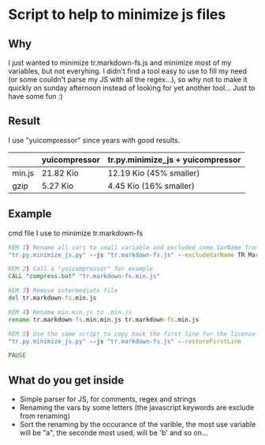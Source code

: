 # Script to help to minimize js files

## Why
I just wanted to minimize tr.markdown-fs.js and minimize most of my variables, but not everyhing.
I didn't find a tool easy to use to fill my need (or some couldn't parse my JS with all the regex...), so why not to make it quickly on sunday afternoon instead of looking for yet another tool...
Just to have some fun :)

## Result
I use "yuicompressor" since years with good results.

|        | yuicompressor | tr.py.minimize_js + yuicompressor |
|--- | :-- | :--|
| min.js | 21.82 Kio     | 12.19 Kio (45% smaller)           |
| gzip   | 5.27 Kio      | 4.45 Kio (16% smaller)            |


## Example
cmd file I use to minimize tr.markdown-fs

~~~cmd
REM 1) Rename all vars to small variable and excluded some VarName from renaming
"tr.py.minimize_js.py" --js "tr.markdown-fs.js" --excludeVarName TR MarkdownFS Debug MarkdownFSGlobal toHtml  mOptions Timing iFrameAllowed FilterCodes FilterHeadingSections

REM 2) Call a "yuicompressor" for example
CALL "compress.bat" "tr.markdown-fs.min.js"

REM 3) Remove intermediate file
del tr.markdown-fs.min.js

REM 4) Rename min.min.js to .min.js
rename tr.markdown-fs.min.min.js tr.markdown-fs.min.js

REM 5) Use the same script to copy back the first line for the license.
"tr.py.minimize_js.py" --js "tr.markdown-fs.js" --restoreFirstLine

PAUSE
~~~

## What do you get inside
- Simple parser for JS, for comments, regex and strings
- Renaming the vars by some letters (the javascript keywords are exclude from renaming)
- Sort the renaming by the occurance of the varible, the most use variable will be "a", the seconde most used, will be 'b' and so on...